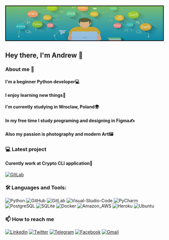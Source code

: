 ![Header](https://github.com/Brainisthekey/Brainisthekey/blob/main/assets/Profile_image.png)

## Hey there, I'm Andrew 👋
### About me 🚀
#### I'm a beginner Python developer💻
#### I enjoy learning new things🧠
#### I'm currently studying in Wroclaw, Poland🌍
#### In my free time I study programing and designing in Figma✍
#### Also my passion is photography and modern Art🖼️
### 💻 Latest project
#### Curently work at Crypto CLI application💼
[![GitLab](https://img.shields.io/badge/-GitLab-2000b1?&logo=GitLab&)](https://gitlab.com/artso003/crypto-cli)
### 🛠️ Languages and Tools: 
![Python](https://img.shields.io/badge/-Python-090909?style=for-the-badge&logo=python)
![GitHub](https://img.shields.io/badge/-GitHub-090909?style=for-the-badge&logo=Github)
![GitLab](https://img.shields.io/badge/-Gitlab-090909?style=for-the-badge&logo=Gitlab)
![Visual-Studio-Code](https://img.shields.io/badge/-Visual_Studio_Code-090909?style=for-the-badge&logo=Visual-Studio-Code&logoColor=007ACC)
![PyCharm](https://img.shields.io/badge/-PyCharm-090909?style=for-the-badge&logo=PyCharm&logoColor=2A9D8F)
![PostgreSQL](https://img.shields.io/badge/-PostgreSQL-090909?style=for-the-badge&logo=postgreSQL&logoColor=219EBC)
![SQLite](https://img.shields.io/badge/-SQLite-090909?style=for-the-badge&logo=SQLite&logoColor=8ECAE6)
![Docker](https://img.shields.io/badge/-Docker-090909?style=for-the-badge&logo=Docker)
![Amazon_AWS](https://img.shields.io/badge/-Amazon_AWS-090909?style=for-the-badge&logo=Amazon-AWS)
![Heroku](https://img.shields.io/badge/-Heroku-090909?style=for-the-badge&logo=Heroku&logoColor=7209B7)
![Ubuntu](https://img.shields.io/badge/-Ubuntu-090909?style=for-the-badge&logo=Ubuntu)

### 📫  How to reach me
[![Linkedin](https://img.shields.io/badge/-Linkedin-090909?style=for-the-badge&logo=Linkedin)](https://www.linkedin.com/in/andrii-alieksieiev-62a8b7212/)
[![Twitter](https://img.shields.io/badge/-Twitter-090909?style=for-the-badge&logo=Twitter)](https://twitter.com/Brain_keyy)
[![Telegram](https://img.shields.io/badge/-Telegram-090909?style=for-the-badge&logo=Telegram)](https://t.me/ne_budi_meniya)
[![Facebook](https://img.shields.io/badge/-Facebook-090909?style=for-the-badge&logo=Facebook)](https://www.facebook.com/AndriiSpaycee)
[![Gmail](https://img.shields.io/badge/-Gmail-090909?style=for-the-badge&logo=Gmail)](mailto:andriialieksieiev@gmail.com)


